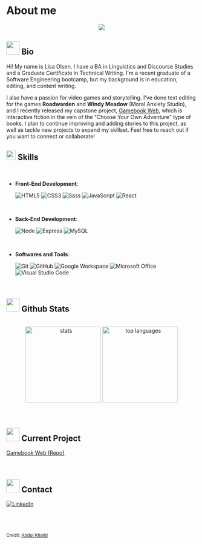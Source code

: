 # About me
<p align="center">
  <a href="https://github.com/DenverCoder1/readme-typing-svg"><img src="https://readme-typing-svg.herokuapp.com?font=Time+New+Roman&color=cyan&size=25&center=true&vCenter=true&width=600&height=100&lines=Lisa+Olsen;++;Editor+/+Educator+/+Software+Developer;Always+learning"></a>
</p>

## <img src="https://media4.giphy.com/media/v1.Y2lkPTc5MGI3NjExNng0dTk1ZzZycWxzbjgyczlobXNpNDJ5cWprZjdyZDF4bnk1Z2sybSZlcD12MV9pbnRlcm5hbF9naWZfYnlfaWQmY3Q9cw/Ll22OhMLAlVDb8UQWe/giphy.gif" width="35"/> Bio
Hi! My name is Lisa Olsen. I have a BA in Linguistics and Discourse Studies and a Graduate Certificate in Technical Writing. I'm a recent graduate of a Software Engineering bootcamp, but my background is in education, editing, and content writing.

I also have a passion for video games and storytelling. I've done text editing for the games **Roadwarden** and **Windy Meadow** (Moral Anxiety Studio), and I recently released my capstone project, [Gamebook Web](https://gamebook-web.netlify.app/), which is interactive fiction in the vein of the "Choose Your Own Adventure" type of books. I plan to continue improving and adding stories to this project, as well as tackle new projects to expand my skillset. Feel free to reach out if you want to connect or collaborate!

## <img src="https://media2.giphy.com/media/QssGEmpkyEOhBCb7e1/giphy.gif?cid=ecf05e47a0n3gi1bfqntqmob8g9aid1oyj2wr3ds3mg700bl&rid=giphy.gif" width ="25"> Skills
<br>

- **Front-End Development**:

   ![HTML5](https://img.shields.io/badge/HTML5%20-%23E34F26.svg?style=for-the-badge&logo=html5&logoColor=white)
   ![CSS3](https://img.shields.io/badge/CSS%20-%231572B6.svg?style=for-the-badge&logo=css3&logoColor=white)
   ![Sass](https://img.shields.io/badge/Sass-CC6699?style=for-the-badge&logo=Sass&logoColor=white)
   ![JavaScript](https://img.shields.io/badge/JavaScript%20-%23F7DF1E.svg?style=for-the-badge&logo=javascript&logoColor=black)
   ![React](https://img.shields.io/badge/-ReactJs-61DAFB?logo=react&logoColor=white&style=for-the-badge)

<br>

- **Back-End Development**:

  ![Node](https://img.shields.io/badge/node.js-339933?style=for-the-badge&logo=Node.js&logoColor=white)
  ![Express](https://img.shields.io/badge/Express.js-000000?logo=express&logoColor=fff&style=for-the-badge)
  ![MySQL](https://img.shields.io/badge/MySQL-4479A1?style=for-the-badge&logo=mysql&logoColor=white)
    
<br>

- **Softwares and Tools**:

    ![Git](https://img.shields.io/badge/git-%23F05033.svg?style=for-the-badge&logo=git&logoColor=white)
    ![GitHub](https://img.shields.io/badge/github-%23121011.svg?style=for-the-badge&logo=github&logoColor=white)
    ![Google Workspace](https://img.shields.io/badge/Google%20Workspace-4285F4?style=for-the-badge&logo=google&logoColor=white)
    ![Microsoft Office](https://img.shields.io/badge/Microsoft_Office-D83B01?style=for-the-badge&logo=microsoft-office&logoColor=white)
    ![Visual Studio Code](https://img.shields.io/badge/Visual%20Studio%20Code-0078d7.svg?style=for-the-badge&logo=visual-studio-code&logoColor=white)


<br>

## <img src="https://media.giphy.com/media/iY8CRBdQXODJSCERIr/giphy.gif" width="35"> Github Stats
<br>

<div align="center">
  <img src="https://github-readme-stats.vercel.app/api?username=lmolsen&show_icons=true&line_height=20&theme=dark" height="200" alt="stats" />
  <img src="https://github-readme-stats.vercel.app/api/top-langs?username=lmolsen&show_icons=true&locale=en&layout=compact&line_height=20&theme=dark" height="200" alt="top languages"/>
</div>

<br>
<br>


## <img src="https://media4.giphy.com/media/v1.Y2lkPTc5MGI3NjExYXpjcDI4cDM0a3R0eWc1ZDlpMjh2dngyZTV4amhvd2R2cHd4dnJqdCZlcD12MV9pbnRlcm5hbF9naWZfYnlfaWQmY3Q9cw/L05HgB2h6qICDs5Sms/giphy.gif" width="35"/> Current Project
[Gamebook Web (Repo)](https://github.com/lmolsen/lisa-olsen-capstone)

<br>

## <img src="https://media1.giphy.com/media/v1.Y2lkPTc5MGI3NjExdDl2bzkyOXRuN3l1Zjg5dDR4YXgwNWh3enc0MXBrMjJlMnlxZjJjdiZlcD12MV9pbnRlcm5hbF9naWZfYnlfaWQmY3Q9cw/KcnlGHBpnKnjZIuCMv/giphy.gif" width="35"/> Contact
<a href="https://linkedin.com/in/lisa-m-olsen" target="_blank">
<img src="https://img.shields.io/badge/LinkedIn-Lisa%20Olsen-0077B5?style=for-the-badge&logo=linkedin&logoColor=white&labelColor=0077B5" alt="LinkedIn" style="margin-bottom: 5px;"/>
</a>

<br><br>

<sub>Credit: [Abdul Khalid](https://github.com/0xabdulkhalid)</sub>

